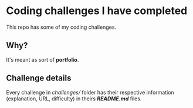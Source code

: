 # Coding challenges I have completed
This repo has some of my coding challenges.

## Why?
It's meant as sort of **portfolio**.

## Challenge details
Every challenge in *challenges/* folder has their respective information (explanation, URL, difficulty) in theirs ***README.md*** files.


